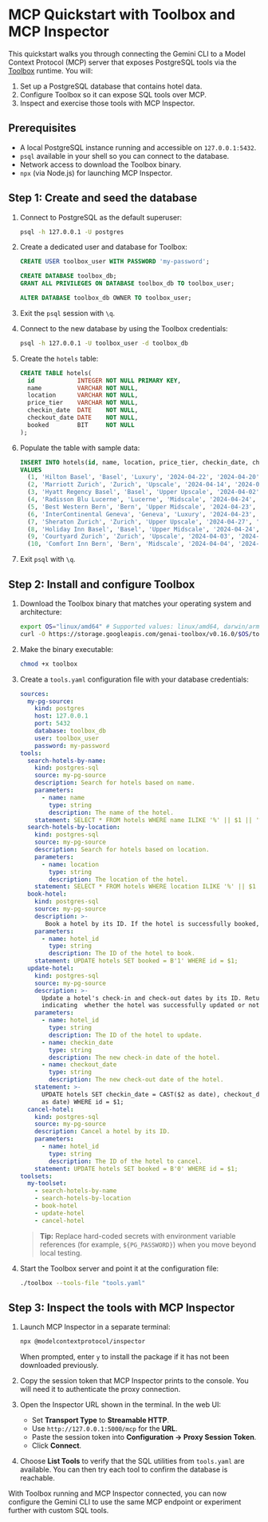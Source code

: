 # MCP Quickstart with Toolbox and MCP Inspector

This quickstart walks you through connecting the Gemini CLI to a Model Context Protocol (MCP) server that exposes PostgreSQL tools via the [Toolbox](https://github.com/google-gemini/toolbox) runtime. You will:

1. Set up a PostgreSQL database that contains hotel data.
2. Configure Toolbox so it can expose SQL tools over MCP.
3. Inspect and exercise those tools with MCP Inspector.

## Prerequisites

- A local PostgreSQL instance running and accessible on `127.0.0.1:5432`.
- `psql` available in your shell so you can connect to the database.
- Network access to download the Toolbox binary.
- `npx` (via Node.js) for launching MCP Inspector.

## Step 1: Create and seed the database

1. Connect to PostgreSQL as the default superuser:

   ```bash
   psql -h 127.0.0.1 -U postgres
   ```

2. Create a dedicated user and database for Toolbox:

   ```sql
   CREATE USER toolbox_user WITH PASSWORD 'my-password';

   CREATE DATABASE toolbox_db;
   GRANT ALL PRIVILEGES ON DATABASE toolbox_db TO toolbox_user;

   ALTER DATABASE toolbox_db OWNER TO toolbox_user;
   ```

3. Exit the `psql` session with `\q`.

4. Connect to the new database by using the Toolbox credentials:

   ```bash
   psql -h 127.0.0.1 -U toolbox_user -d toolbox_db
   ```

5. Create the `hotels` table:

   ```sql
   CREATE TABLE hotels(
     id            INTEGER NOT NULL PRIMARY KEY,
     name          VARCHAR NOT NULL,
     location      VARCHAR NOT NULL,
     price_tier    VARCHAR NOT NULL,
     checkin_date  DATE    NOT NULL,
     checkout_date DATE    NOT NULL,
     booked        BIT     NOT NULL
   );
   ```

6. Populate the table with sample data:

   ```sql
   INSERT INTO hotels(id, name, location, price_tier, checkin_date, checkout_date, booked)
   VALUES
     (1, 'Hilton Basel', 'Basel', 'Luxury', '2024-04-22', '2024-04-20', B'0'),
     (2, 'Marriott Zurich', 'Zurich', 'Upscale', '2024-04-14', '2024-04-21', B'0'),
     (3, 'Hyatt Regency Basel', 'Basel', 'Upper Upscale', '2024-04-02', '2024-04-20', B'0'),
     (4, 'Radisson Blu Lucerne', 'Lucerne', 'Midscale', '2024-04-24', '2024-04-05', B'0'),
     (5, 'Best Western Bern', 'Bern', 'Upper Midscale', '2024-04-23', '2024-04-01', B'0'),
     (6, 'InterContinental Geneva', 'Geneva', 'Luxury', '2024-04-23', '2024-04-28', B'0'),
     (7, 'Sheraton Zurich', 'Zurich', 'Upper Upscale', '2024-04-27', '2024-04-02', B'0'),
     (8, 'Holiday Inn Basel', 'Basel', 'Upper Midscale', '2024-04-24', '2024-04-09', B'0'),
     (9, 'Courtyard Zurich', 'Zurich', 'Upscale', '2024-04-03', '2024-04-13', B'0'),
     (10, 'Comfort Inn Bern', 'Bern', 'Midscale', '2024-04-04', '2024-04-16', B'0');
   ```

7. Exit `psql` with `\q`.

## Step 2: Install and configure Toolbox

1. Download the Toolbox binary that matches your operating system and architecture:

   ```bash
   export OS="linux/amd64" # Supported values: linux/amd64, darwin/arm64, darwin/amd64, windows/amd64
   curl -O https://storage.googleapis.com/genai-toolbox/v0.16.0/$OS/toolbox
   ```

2. Make the binary executable:

   ```bash
   chmod +x toolbox
   ```

3. Create a `tools.yaml` configuration file with your database credentials:

   ```yaml
   sources:
     my-pg-source:
       kind: postgres
       host: 127.0.0.1
       port: 5432
       database: toolbox_db
       user: toolbox_user
       password: my-password
   tools:
     search-hotels-by-name:
       kind: postgres-sql
       source: my-pg-source
       description: Search for hotels based on name.
       parameters:
         - name: name
           type: string
           description: The name of the hotel.
       statement: SELECT * FROM hotels WHERE name ILIKE '%' || $1 || '%';
     search-hotels-by-location:
       kind: postgres-sql
       source: my-pg-source
       description: Search for hotels based on location.
       parameters:
         - name: location
           type: string
           description: The location of the hotel.
       statement: SELECT * FROM hotels WHERE location ILIKE '%' || $1 || '%';
     book-hotel:
       kind: postgres-sql
       source: my-pg-source
       description: >-
          Book a hotel by its ID. If the hotel is successfully booked, returns a NULL, raises an error if not.
       parameters:
         - name: hotel_id
           type: string
           description: The ID of the hotel to book.
       statement: UPDATE hotels SET booked = B'1' WHERE id = $1;
     update-hotel:
       kind: postgres-sql
       source: my-pg-source
       description: >-
         Update a hotel's check-in and check-out dates by its ID. Returns a message
         indicating  whether the hotel was successfully updated or not.
       parameters:
         - name: hotel_id
           type: string
           description: The ID of the hotel to update.
         - name: checkin_date
           type: string
           description: The new check-in date of the hotel.
         - name: checkout_date
           type: string
           description: The new check-out date of the hotel.
       statement: >-
         UPDATE hotels SET checkin_date = CAST($2 as date), checkout_date = CAST($3
         as date) WHERE id = $1;
     cancel-hotel:
       kind: postgres-sql
       source: my-pg-source
       description: Cancel a hotel by its ID.
       parameters:
         - name: hotel_id
           type: string
           description: The ID of the hotel to cancel.
       statement: UPDATE hotels SET booked = B'0' WHERE id = $1;
   toolsets:
     my-toolset:
       - search-hotels-by-name
       - search-hotels-by-location
       - book-hotel
       - update-hotel
       - cancel-hotel
   ```

   > **Tip:** Replace hard-coded secrets with environment variable references (for example, `${PG_PASSWORD}`) when you move beyond local testing.

4. Start the Toolbox server and point it at the configuration file:

   ```bash
   ./toolbox --tools-file "tools.yaml"
   ```

## Step 3: Inspect the tools with MCP Inspector

1. Launch MCP Inspector in a separate terminal:

   ```bash
   npx @modelcontextprotocol/inspector
   ```

   When prompted, enter `y` to install the package if it has not been downloaded previously.

2. Copy the session token that MCP Inspector prints to the console. You will need it to authenticate the proxy connection.

3. Open the Inspector URL shown in the terminal. In the web UI:

   - Set **Transport Type** to **Streamable HTTP**.
   - Use `http://127.0.0.1:5000/mcp` for the **URL**.
   - Paste the session token into **Configuration → Proxy Session Token**.
   - Click **Connect**.

4. Choose **List Tools** to verify that the SQL utilities from `tools.yaml` are available. You can then try each tool to confirm the database is reachable.

With Toolbox running and MCP Inspector connected, you can now configure the Gemini CLI to use the same MCP endpoint or experiment further with custom SQL tools.
